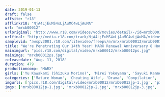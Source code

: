 ```yaml
---
date: 2019-01-13
draft: false
affsite: "r18"
afflinkr18: "NjA4LjEuMS4xLjAuMC4wLjAuMA"
url: "mrxb00012"
urloriginal: "http://www.r18.com/videos/vod/movies/detail/-/id=mrxb00012"
urlfinal: "http://media.r18.com/track/NjA4LjEuMS4xLjAuMC4wLjAuMA/videos/vod/movies/detail/-/id=mrxb00012"
samplevid: "awspv3001.r18.com/litevideo/freepv/m/mrx/mrxb00012/mrxb00012_dmb_w.mp4"
title: "We're Penetrating Our 14th Year! MARX Renewal Anniversary 8 Hour Massive Highlights Part 2 2"
mainimgurl: "pics.r18.com/digital/video/mrxb00012/mrxb00012ps.jpg"
mainimgs: "mrxb00012ps.jpg"
releasedate: "Aug. 11, 2018"
duration: 479
productioncomp: "MARX"
girls: ['Yu Kawakami (Shizuku Morino)', 'Mirei Yokoyama', 'Sayuki Kanno', 'Yu Shinoda', 'Aika', 'Mao Kurata', 'Shiho Egami', 'Itsuki Ayuhara', 'Yuri Asada', 'Rika Mari']
categories: ['Mature Woman', 'Cheating Wife', 'Drama', 'Compilation', 'Over 4 Hours']
imgurls: ['pics.r18.com/digital/video/mrxb00012/mrxb00012jp-1.jpg', 'pics.r18.com/digital/video/mrxb00012/mrxb00012jp-2.jpg', 'pics.r18.com/digital/video/mrxb00012/mrxb00012jp-3.jpg', 'pics.r18.com/digital/video/mrxb00012/mrxb00012jp-4.jpg', 'pics.r18.com/digital/video/mrxb00012/mrxb00012jp-5.jpg', 'pics.r18.com/digital/video/mrxb00012/mrxb00012jp-6.jpg', 'pics.r18.com/digital/video/mrxb00012/mrxb00012jp-7.jpg', 'pics.r18.com/digital/video/mrxb00012/mrxb00012jp-8.jpg', 'pics.r18.com/digital/video/mrxb00012/mrxb00012jp-9.jpg', 'pics.r18.com/digital/video/mrxb00012/mrxb00012jp-10.jpg', 'pics.r18.com/digital/video/mrxb00012/mrxb00012jp-11.jpg', 'pics.r18.com/digital/video/mrxb00012/mrxb00012jp-12.jpg', 'pics.r18.com/digital/video/mrxb00012/mrxb00012jp-13.jpg', 'pics.r18.com/digital/video/mrxb00012/mrxb00012jp-14.jpg', 'pics.r18.com/digital/video/mrxb00012/mrxb00012jp-15.jpg', 'pics.r18.com/digital/video/mrxb00012/mrxb00012jp-16.jpg', 'pics.r18.com/digital/video/mrxb00012/mrxb00012jp-17.jpg', 'pics.r18.com/digital/video/mrxb00012/mrxb00012jp-18.jpg', 'pics.r18.com/digital/video/mrxb00012/mrxb00012jp-19.jpg', 'pics.r18.com/digital/video/mrxb00012/mrxb00012jp-20.jpg']
imgs: ['mrxb00012jp-1.jpg', 'mrxb00012jp-2.jpg', 'mrxb00012jp-3.jpg', 'mrxb00012jp-4.jpg', 'mrxb00012jp-5.jpg', 'mrxb00012jp-6.jpg', 'mrxb00012jp-7.jpg', 'mrxb00012jp-8.jpg', 'mrxb00012jp-9.jpg', 'mrxb00012jp-10.jpg', 'mrxb00012jp-11.jpg', 'mrxb00012jp-12.jpg', 'mrxb00012jp-13.jpg', 'mrxb00012jp-14.jpg', 'mrxb00012jp-15.jpg', 'mrxb00012jp-16.jpg', 'mrxb00012jp-17.jpg', 'mrxb00012jp-18.jpg', 'mrxb00012jp-19.jpg', 'mrxb00012jp-20.jpg']
---
```

